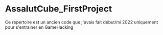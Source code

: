 # AssalutCube_FirstProject
Ce repertoire est un ancien code que j'avais fait début/mi 2022 uniquement pour s'entrainer en GameHacking
